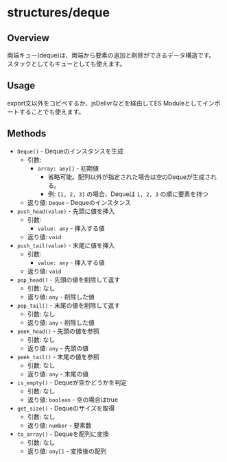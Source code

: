 # structures/deque

## Overview

両端キュー(deque)は、両端から要素の追加と削除ができるデータ構造です。  
スタックとしてもキューとしても使えます。

## Usage

export文以外をコピペするか、jsDelivrなどを経由してES Moduleとしてインポートすることでも使えます。

## Methods

- `Deque()` - Dequeのインスタンスを生成
    - 引数:
        - `array: any[]` - 初期値
            - 省略可能。配列以外が指定された場合は空のDequeが生成される。
            - 例: `[1, 2, 3]` の場合、Dequeは `1, 2, 3` の順に要素を持つ
    - 返り値: `Deque` - Dequeのインスタンス
- `push_head(value)` - 先頭に値を挿入
    - 引数:
        - `value: any` - 挿入する値
    - 返り値: `void`
- `push_tail(value)` - 末尾に値を挿入
    - 引数:
        - `value: any` - 挿入する値
    - 返り値: `void`
- `pop_head()` - 先頭の値を削除して返す
    - 引数: なし
    - 返り値: `any` - 削除した値
- `pop_tail()` - 末尾の値を削除して返す
    - 引数: なし
    - 返り値: `any` - 削除した値
- `peek_head()` - 先頭の値を参照
    - 引数: なし
    - 返り値: `any` - 先頭の値
- `peek_tail()` - 末尾の値を参照
    - 引数: なし
    - 返り値: `any` - 末尾の値
- `is_empty()` - Dequeが空かどうかを判定
    - 引数: なし
    - 返り値: `boolean` - 空の場合はtrue
- `get_size()` - Dequeのサイズを取得
    - 引数: なし
    - 返り値: `number` - 要素数
- `to_array()` - Dequeを配列に変換
    - 引数: なし
    - 返り値: `any[]` - 変換後の配列
